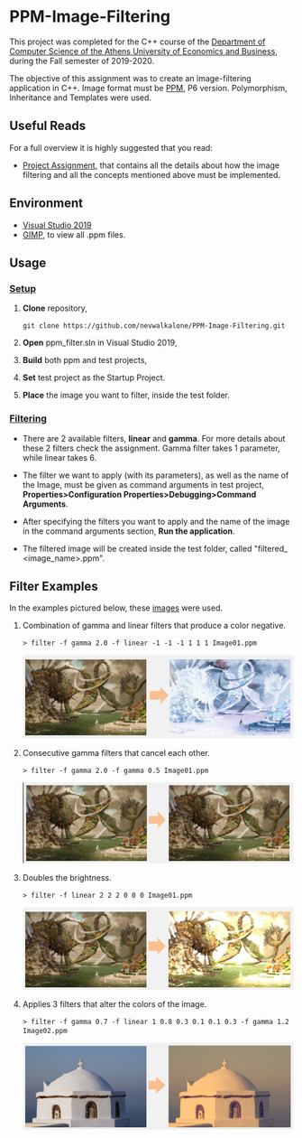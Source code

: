 # PPM-Image-Filtering

This project was completed for the C++ course of the [Department of Computer Science of the Athens University of Economics and Business](https://www.dept.aueb.gr/el/cs), during the Fall semester of 2019-2020.

The objective of this assignment was to create an image-filtering application in C++. Image format must be [PPM](http://paulbourke.net/dataformats/ppm/), P6 version. Polymorphism, Inheritance and Templates were used.

## Useful Reads

For a full overview it is highly suggested that you read:

- [Project Assignment](assignment/CPP2019_Assignment.pdf), that contains all the details about how the image filtering and all the concepts mentioned above must be implemented.

## Environment

- [Visual Studio 2019](https://visualstudio.microsoft.com/vs/)
- [GIMP](https://www.gimp.org/), to view all .ppm files.

## Usage

### <ins>Setup</ins>

1. **Clone** repository,

   ```console
   git clone https://github.com/nevwalkalone/PPM-Image-Filtering.git
   ```

2. **Open** ppm_filter.sln in Visual Studio 2019,
3. **Build** both ppm and test projects,
4. **Set** test project as the Startup Project.
5. **Place** the image you want to filter, inside the test folder.

### <ins>Filtering</ins>

- There are 2 available filters, **linear** and **gamma**. For more details about these 2 filters check the assignment. Gamma filter takes 1 parameter, while linear takes 6.

- The filter we want to apply (with its parameters), as well as the name of the Image, must be given as command arguments in test project, **Properties>Configuration Properties>Debugging>Command Arguments**.

- After specifying the filters you want to apply and the name of the image in the command arguments section, **Run the application**.

- The filtered image will be created inside the test folder, called "filtered\_ <image_name>.ppm".

## Filter Examples

In the examples pictured below, these [images](https://drive.google.com/file/d/1SxqzgI6JMyyR08FwlrOOSCOoM13CMs0H/view?usp=sharing) were used.

1. Combination of gamma and linear filters that produce a color negative.

   ```console
   > filter -f gamma 2.0 -f linear -1 -1 -1 1 1 1 Image01.ppm
   ```

   ![enall](images/gamma-linear.png)

2. Consecutive gamma filters that cancel each other.

   ```console
   > filter -f gamma 2.0 -f gamma 0.5 Image01.ppm
   ```

   ![enall](images/gamma-gamma.png)

3. Doubles the brightness.

   ```console
   > filter -f linear 2 2 2 0 0 0 Image01.ppm
   ```

   ![enall](images/linear.png)

4. Applies 3 filters that alter the colors of the image.

   ```console
   > filter -f gamma 0.7 -f linear 1 0.8 0.3 0.1 0.1 0.3 -f gamma 1.2 Image02.ppm
   ```

   ![enall](images/gamma-linear-gamma.png)
